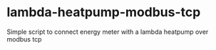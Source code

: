 # lambda-heatpump-modbus-tcp
Simple script to connect energy meter with a lambda heatpump over modbus tcp
